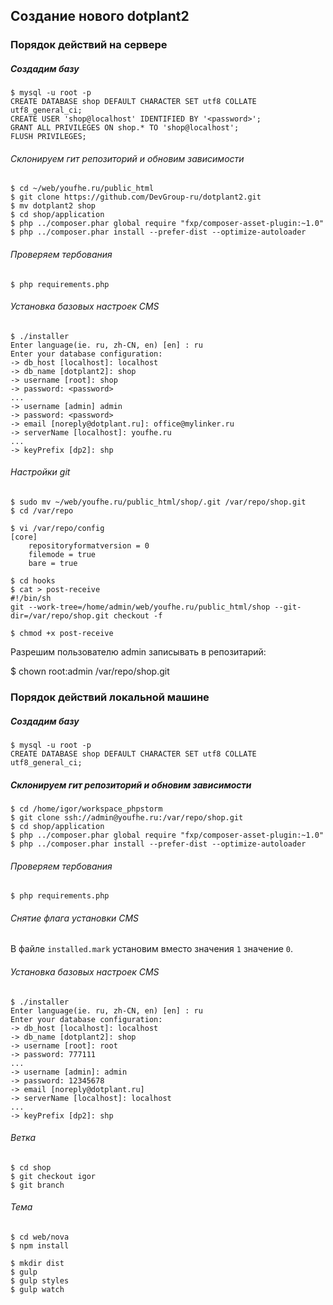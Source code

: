 ## Создание нового dotplant2

### Порядок действий на сервере

##### Создадим базу

```
$ mysql -u root -p
CREATE DATABASE shop DEFAULT CHARACTER SET utf8 COLLATE utf8_general_ci;
CREATE USER 'shop@localhost' IDENTIFIED BY '<password>';
GRANT ALL PRIVILEGES ON shop.* TO 'shop@localhost';
FLUSH PRIVILEGES;
```

###### Склонируем гит репозиторий и обновим зависимости

```
$ cd ~/web/youfhe.ru/public_html
$ git clone https://github.com/DevGroup-ru/dotplant2.git
$ mv dotplant2 shop
$ cd shop/application
$ php ../composer.phar global require "fxp/composer-asset-plugin:~1.0"
$ php ../composer.phar install --prefer-dist --optimize-autoloader
```

###### Проверяем тербования

```
$ php requirements.php
```

###### Установка базовых настроек CMS

```
$ ./installer
Enter language(ie. ru, zh-CN, en) [en] : ru
Enter your database configuration:
-> db_host [localhost]: localhost
-> db_name [dotplant2]: shop
-> username [root]: shop
-> password: <password>
...
-> username [admin] admin
-> password: <password>
-> email [noreply@dotplant.ru]: office@mylinker.ru
-> serverName [localhost]: youfhe.ru
...
-> keyPrefix [dp2]: shp
```


###### Настройки git

```
$ sudo mv ~/web/youfhe.ru/public_html/shop/.git /var/repo/shop.git
$ cd /var/repo
```

```
$ vi /var/repo/config
[core]
	repositoryformatversion = 0
	filemode = true
	bare = true
```

```
$ cd hooks
$ cat > post-receive
#!/bin/sh
git --work-tree=/home/admin/web/youfhe.ru/public_html/shop --git-dir=/var/repo/shop.git checkout -f
```

```
$ chmod +x post-receive
```

Разрешим пользователю admin записывать в репозитарий:

$ chown root:admin /var/repo/shop.git


### Порядок действий локальной машине

##### Создадим базу

```
$ mysql -u root -p
CREATE DATABASE shop DEFAULT CHARACTER SET utf8 COLLATE utf8_general_ci;
```

##### Склонируем гит репозиторий и обновим зависимости

```
$ cd /home/igor/workspace_phpstorm
$ git clone ssh://admin@youfhe.ru:/var/repo/shop.git
$ cd shop/application
$ php ../composer.phar global require "fxp/composer-asset-plugin:~1.0"
$ php ../composer.phar install --prefer-dist --optimize-autoloader
```

###### Проверяем тербования

```
$ php requirements.php
```

###### Снятие флага установки CMS

В файле `installed.mark` установим вместо значения `1` значение `0`.

###### Установка базовых настроек CMS

```
$ ./installer
Enter language(ie. ru, zh-CN, en) [en] : ru
Enter your database configuration:
-> db_host [localhost]: localhost
-> db_name [dotplant2]: shop
-> username [root]: root
-> password: 777111
...
-> username [admin]: admin
-> password: 12345678
-> email [noreply@dotplant.ru]
-> serverName [localhost]: localhost
...
-> keyPrefix [dp2]: shp
```

###### Ветка 

```
$ cd shop
$ git checkout igor
$ git branch
```


###### Тема

```
$ cd web/nova
$ npm install 
```

```
$ mkdir dist
$ gulp
$ gulp styles
$ gulp watch
```


